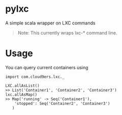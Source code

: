 pylxc
=====

A simple scala wrapper on LXC commands

> Note: This currently wraps lxc-* command line.

Usage
=====
You can query current containers using
   
    import com.cloud9ers.lxc._
    
    LXC.allAsList()
    >> List('Container1', 'Container2', 'Container3')
    lxc.allAsMap()
    >> Map('running' -> Seq('Container1'),
        'stopped': Seq('Container2', 'Container3')
       )
